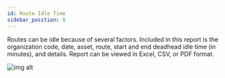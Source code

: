 ```yaml
---
id: Route Idle Time
sidebar_position: 9
---
```




Routes can be idle because of several factors. Included in this report is the organization code, date, asset, route, start and end deadhead idle time (in minutes), and details. Report can be viewed in Excel, CSV, or PDF format.

![img alt](/img/route-idle-time.png)